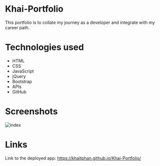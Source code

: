 # Khai-Portfolio
This portfolio is to collate my journey as a developer and integrate with my career path.


# Technologies used

- HTML
- CSS
- JavaScript
- jQuery
- Bootstrap
- APIs
- GitHub

# Screenshots

![index](https://user-images.githubusercontent.com/74043730/106560458-291bc280-657b-11eb-9f4d-44ddc8ce6515.PNG)



# Links

Link to the deployed app:
https://khaitphan.github.io/Khai-Portfolio/

